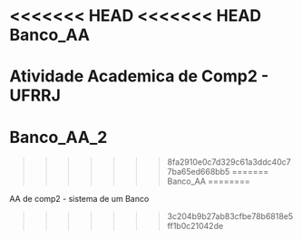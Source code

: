 <<<<<<< HEAD
<<<<<<< HEAD
Banco_AA
========

Atividade Academica de Comp2 - UFRRJ
=======
Banco_AA_2
==========
>>>>>>> 8fa2910e0c7d329c61a3ddc40c77ba65ed668bb5
=======
Banco_AA
========

AA de comp2 - sistema de um Banco
>>>>>>> 3c204b9b27ab83cfbe78b6818e5ff1b0c21042de
